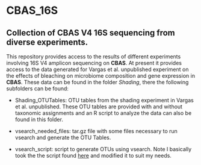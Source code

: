 # CBAS_16S

## Collection of CBAS V4 16S sequencing from diverse experiments.

This repository provides access to the results of different experiments involving 16S V4 amplicon sequencing on **CBAS**. At present it provides access to the data generated for Vargas et al. unpublished experiment on the effects of bleaching on microbiome composition and gene expression in **CBAS**. These data can be found in the folder *Shading*, there the following subfolders can be found:

  - Shading_OTUTables: OTU tables from the shading experiment in Vargas et al. unpublished. These OTU tables are provided with and without taxonomic assignments and an R script to analyze the data can also be found in this folder.

  - vsearch_needed_files: tar.gz file with some files necessary to run vsearch and generate the OTU Tables.
 
  - vsearch_script: script to generate OTUs using vsearch. Note I basically took the the script found [here](https://github.com/torognes/vsearch/wiki/VSEARCH-pipeline) and modified it to suit my needs.






